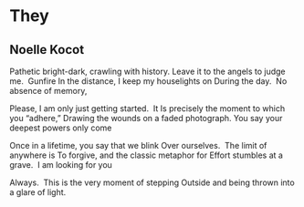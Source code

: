 # They
## Noelle Kocot
Pathetic bright-dark, crawling with history.
Leave it to the angels to judge me.  Gunfire
In the distance, I keep my houselights on
During the day.  No absence of memory,

Please, I am only just getting started.  It
Is precisely the moment to which you “adhere,”
Drawing the wounds on a faded photograph.
You say your deepest powers only come

Once in a lifetime, you say that we blink
Over ourselves.  The limit of anywhere is
To forgive, and the classic metaphor for
Effort stumbles at a grave.  I am looking for you

Always.  This is the very moment of stepping
Outside and being thrown into a glare of light.